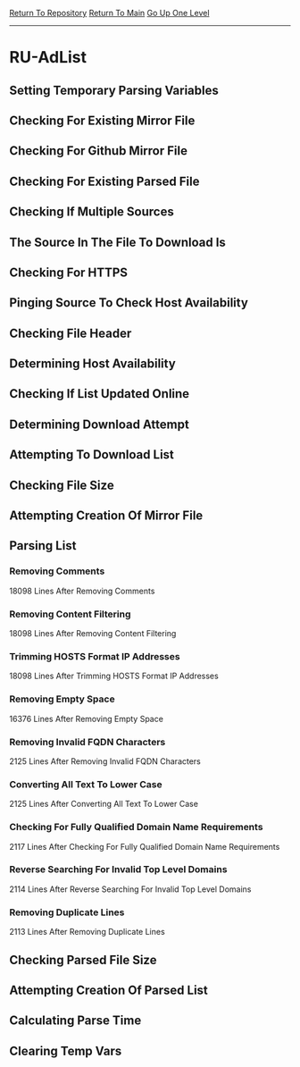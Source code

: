 [Return To Repository](https://github.com/deathbybandaid/piholeparser/)
[Return To Main](https://github.com/deathbybandaid/piholeparser/blob/master/RecentRunLogs/Mainlog.md)
[Go Up One Level](https://github.com/deathbybandaid/piholeparser/blob/master/RecentRunLogs/TopLevelScripts/30-Processing-Blacklists.md)
____________________________________
# RU-AdList
## Setting Temporary Parsing Variables
## Checking For Existing Mirror File
## Checking For Github Mirror File
## Checking For Existing Parsed File
## Checking If Multiple Sources
## The Source In The File To Download Is
## Checking For HTTPS
## Pinging Source To Check Host Availability
## Checking File Header
## Determining Host Availability
## Checking If List Updated Online
## Determining Download Attempt
## Attempting To Download List
## Checking File Size
## Attempting Creation Of Mirror File
## Parsing List
### Removing Comments
18098 Lines After Removing Comments
### Removing Content Filtering
18098 Lines After Removing Content Filtering
### Trimming HOSTS Format IP Addresses
18098 Lines After Trimming HOSTS Format IP Addresses
### Removing Empty Space
16376 Lines After Removing Empty Space
### Removing Invalid FQDN Characters
2125 Lines After Removing Invalid FQDN Characters
### Converting All Text To Lower Case
2125 Lines After Converting All Text To Lower Case
### Checking For Fully Qualified Domain Name Requirements
2117 Lines After Checking For Fully Qualified Domain Name Requirements
### Reverse Searching For Invalid Top Level Domains
2114 Lines After Reverse Searching For Invalid Top Level Domains
### Removing Duplicate Lines
2113 Lines After Removing Duplicate Lines
## Checking Parsed File Size
## Attempting Creation Of Parsed List
## Calculating Parse Time
## Clearing Temp Vars
